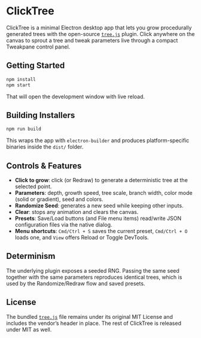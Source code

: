 # ClickTree

ClickTree is a minimal Electron desktop app that lets you grow procedurally generated trees with the open-source [`tree.js`](vendor/tree.js) plugin. Click anywhere on the canvas to sprout a tree and tweak parameters live through a compact Tweakpane control panel.

## Getting Started

```bash
npm install
npm start
```

That will open the development window with live reload.

## Building Installers

```bash
npm run build
```

This wraps the app with `electron-builder` and produces platform-specific binaries inside the `dist/` folder.

## Controls & Features

- **Click to grow**: click (or Redraw) to generate a deterministic tree at the selected point.
- **Parameters**: depth, growth speed, tree scale, branch width, color mode (solid or gradient), seed and colors.
- **Randomize Seed**: generates a new seed while keeping other inputs.
- **Clear**: stops any animation and clears the canvas.
- **Presets**: Save/Load buttons (and File menu items) read/write JSON configuration files via the native dialog.
- **Menu shortcuts**: `Cmd/Ctrl + S` saves the current preset, `Cmd/Ctrl + O` loads one, and `View` offers Reload or Toggle DevTools.

## Determinism

The underlying plugin exposes a seeded RNG. Passing the same seed together with the same parameters reproduces identical trees, which is used by the Randomize/Redraw flow and saved presets.

## License

The bundled [`tree.js`](vendor/tree.js) file remains under its original MIT License and includes the vendor’s header in place. The rest of ClickTree is released under MIT as well.
